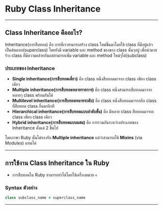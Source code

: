 # Ruby Class Inheritance
---
## Class Inheritance คืออะไร?

Inheritance(การสืบทอด) คือ การที่เราสามารถสร้าง class ใหม่ขึ้นมาโดยใช้ class ที่มีอยู่แล้วเป็นต้นแบบ(superclass) โดยยังมี variable และ method ของของ class นั้นๆอยู่ เพื่อนำมาสร้าง class ที่มีความคล้ายกันแต่สามารถเพิ่ม variable และ method ใหม่ๆได้(subclass)

### ประเภทของ Inheritance
- **Single inheritance(การสืบทอดเดี่ยว)** คือ class หนึ่งสืบทอดมาจาก class เพียง class เดียว
- **Multiple inheritance(การสืบทอดหลายรายการ)** คือ class หนึ่งสามารถสืบทอดมาจาก หลายๆ class พร้อมกันได้
- **Multilevel inheritance(การสืบทอดหลายระดับ)** คือ class หนึ่งสืบทอดมาจากอีก class ที่สืบทอด class อื่นมาอีกที
- **Hierarchical inheritance(การสืบทอดแบบลำดับชั้น)** คือ มีหลาย class สืบทอดมาจาก class เพียง class เดียว 
- **Hybrid inheritance(การสืบทอดแบบผสม)** คือ การรวมกันระหว่างประเภทของ Inheritance ตั้งแต่ 2 ขึ้นไป
 
โดยภาษา Ruby นั้นไม่รองรับ **Multiple inheritance** แต่ว่าสามารถใช้ **Mixins** (via Modules) แทนได้

---

## การใช้งาน Class Inheritance ใน Ruby

- การสืบทอดใน Ruby สามารถทำได้โดยใช้เครื่องหมาย `<`
### Syntax ตัวอย่าง
```ruby
class subclass_name < superclass_name 
```
---

